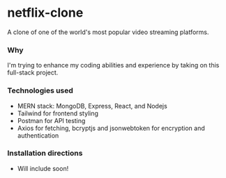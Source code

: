 # netflix-clone

A clone of one of the world's most popular video streaming platforms.

### Why

I'm trying to enhance my coding abilities and experience by taking on this full-stack project.

### Technologies used

- MERN stack: MongoDB, Express, React, and Nodejs
- Tailwind for frontend styling
- Postman for API testing
- Axios for fetching, bcryptjs and jsonwebtoken for encryption and authentication

### Installation directions

- Will include soon!
